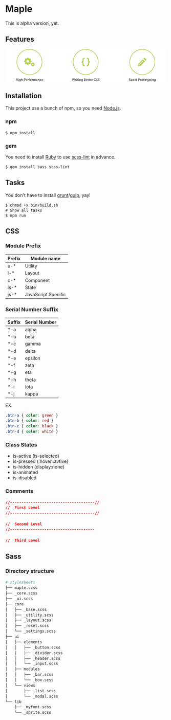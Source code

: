 # Maple 

This is alpha version, yet.

## Features

![](public/files/img/pages/readme/feature.png)


## Installation

This project use a bunch of npm, so you need [Node.js](https://nodejs.org/).

### npm

```
$ npm install
```

### gem

You need to install [Ruby](https://www.ruby-lang.org/) to use [scss-lint](https://github.com/causes/scss-lint) in advance.

```
$ gem install sass scss-lint
```

## Tasks

You don't have to install [grunt](http://gruntjs.com/)/[gulp](http://gulpjs.com/), yay!


```
$ chmod +x bin/build.sh
# Show all tasks
$ npm run
```

## CSS

### Module Prefix

| Prefix | Module name |
| ------ | ---------- |
| u-\* | Utility |
| l-\* | Layout |
| c-\* | Component |
| is-\* | State |
| js-\* | JavaScript Specific |


### Serial Number Suffix

| Suffix | Serial Number |
| ------ | ---------- |
| \*-a | alpha |
| \*-b | beta |
| \*-c | gamma |
| \*-d | delta |
| \*-e | epsilon |
| \*-f | zeta |
| \*-g | eta |
| \*-h | theta |
| \*-i | iota |
| \*-j | kappa |

EX.
```css
.btn-a { color: green }
.btn-b { color: red }
.btn-c { color: black }
.btn-d { color: white }
```

### Class States

 + is-active (is-selected)
 + is-pressed (:hover.:avtive)
 + is-hidden (display:none)
 + is-animated
 + is-disabled

### Comments

```css
//-------------------------------------//
//  First Level
//-------------------------------------//

//  Second Level
//-------------------------------------

//  Third Level
```


## Sass

### Directory structure

```sh
# stylesheets
├── maple.scss
├── _core.scss
├── _ui.scss
├── core
│   ├── _base.scss
│   ├── _utility.scss
│   ├── _layout.scss
│   ├── _reset.scss
│   └── _settings.scss
├── ui
│   ├── elements
│   │   ├── _button.scss
│   │   ├── _divider.scss
│   │   ├── _header.scss
│   │   └── _input.scss
│   ├── modules
│   │   ├── _bar.scss
│   │   └── _box.scss
│   └── views
│       ├── _list.scss
│       └── _modal.scss
└── lib
    ├── _myfont.scss
    └── _sprite.scss
```